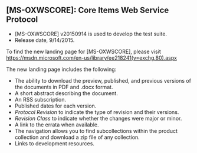 ## [MS-OXWSCORE]: Core Items Web Service Protocol
- [MS-OXWSCORE] v20150914 is used to develop the test suite.
- Release date, 9/14/2015.

To find the new landing page for [MS-OXWSCORE], please visit https://msdn.microsoft.com/en-us/library/ee218241(v=exchg.80).aspx

The new landing page includes the following:
- The ability to download the preview, published, and previous versions of the documents in PDF and .docx format.
- A short abstract describing the document.
- An RSS subscription.
- Published dates for each version.
- *Protocol Revision* to indicate the type of revision and their versions.
- *Revision Class* to indicate whether the changes were major or minor.
- A link to the errata when available.
- The navigation allows you to find subcollections within the product collection and download a zip file of any collection.
- Links to development resources.